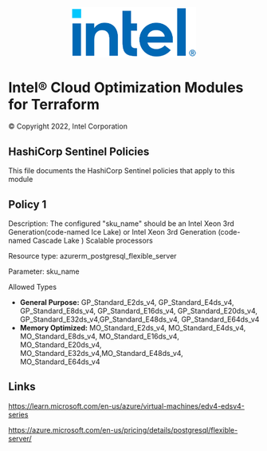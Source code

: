 <p align="center">
  <img src="./images/logo-classicblue-800px.png" alt="Intel Logo" width="250"/>
</p>

# Intel® Cloud Optimization Modules for Terraform  

© Copyright 2022, Intel Corporation

## HashiCorp Sentinel Policies

This file documents the HashiCorp Sentinel policies that apply to this module

## Policy 1

Description: The configured "sku_name" should be an Intel Xeon 3rd Generation(code-named Ice Lake) or Intel Xeon 3rd Generation (code-named Cascade Lake ) Scalable processors

Resource type: azurerm_postgresql_flexible_server

Parameter: sku_name

Allowed Types

- **General Purpose:** GP_Standard_E2ds_v4, GP_Standard_E4ds_v4, GP_Standard_E8ds_v4, GP_Standard_E16ds_v4, GP_Standard_E20ds_v4, GP_Standard_E32ds_v4,GP_Standard_E48ds_v4, GP_Standard_E64ds_v4
- **Memory Optimized:** MO_Standard_E2ds_v4, MO_Standard_E4ds_v4, MO_Standard_E8ds_v4, MO_Standard_E16ds_v4, MO_Standard_E20ds_v4, MO_Standard_E32ds_v4,MO_Standard_E48ds_v4, MO_Standard_E64ds_v4

## Links

<https://learn.microsoft.com/en-us/azure/virtual-machines/edv4-edsv4-series>

<https://azure.microsoft.com/en-us/pricing/details/postgresql/flexible-server/>

